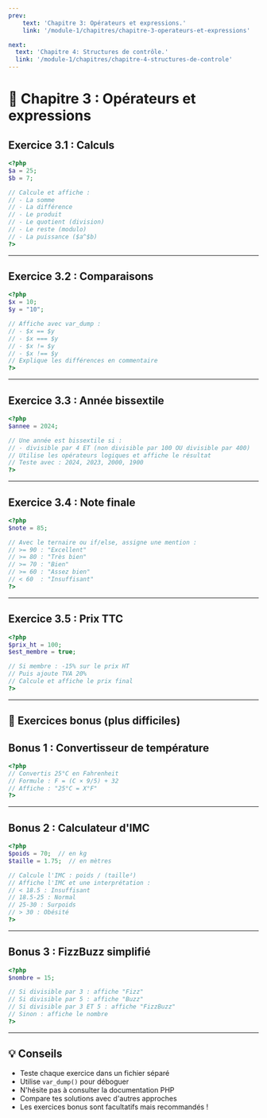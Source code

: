 ```yaml
---
prev: 
    text: 'Chapitre 3: Opérateurs et expressions.'
    link: '/module-1/chapitres/chapitre-3-operateurs-et-expressions'

next:
  text: 'Chapitre 4: Structures de contrôle.'
  link: '/module-1/chapitres/chapitre-4-structures-de-controle'
---
```


# 📝 Chapitre 3 : Opérateurs et expressions

## Exercice 3.1 : Calculs
```php
<?php
$a = 25;
$b = 7;

// Calcule et affiche :
// - La somme
// - La différence
// - Le produit
// - Le quotient (division)
// - Le reste (modulo)
// - La puissance ($a^$b)
?>
```

---

## Exercice 3.2 : Comparaisons
```php
<?php
$x = 10;
$y = "10";

// Affiche avec var_dump :
// - $x == $y
// - $x === $y
// - $x != $y
// - $x !== $y
// Explique les différences en commentaire
?>
```

---

## Exercice 3.3 : Année bissextile
```php
<?php
$annee = 2024;

// Une année est bissextile si :
// - divisible par 4 ET (non divisible par 100 OU divisible par 400)
// Utilise les opérateurs logiques et affiche le résultat
// Teste avec : 2024, 2023, 2000, 1900
?>
```

---

## Exercice 3.4 : Note finale
```php
<?php
$note = 85;

// Avec le ternaire ou if/else, assigne une mention :
// >= 90 : "Excellent"
// >= 80 : "Très bien"
// >= 70 : "Bien"
// >= 60 : "Assez bien"
// < 60  : "Insuffisant"
?>
```

---

## Exercice 3.5 : Prix TTC
```php
<?php
$prix_ht = 100;
$est_membre = true;

// Si membre : -15% sur le prix HT
// Puis ajoute TVA 20%
// Calcule et affiche le prix final
?>
```

---

## 🎯 Exercices bonus (plus difficiles)

## Bonus 1 : Convertisseur de température
```php
<?php
// Convertis 25°C en Fahrenheit
// Formule : F = (C × 9/5) + 32
// Affiche : "25°C = X°F"
?>
```

---

## Bonus 2 : Calculateur d'IMC
```php
<?php
$poids = 70;  // en kg
$taille = 1.75;  // en mètres

// Calcule l'IMC : poids / (taille²)
// Affiche l'IMC et une interprétation :
// < 18.5 : Insuffisant
// 18.5-25 : Normal
// 25-30 : Surpoids
// > 30 : Obésité
?>
```

---

## Bonus 3 : FizzBuzz simplifié
```php
<?php
$nombre = 15;

// Si divisible par 3 : affiche "Fizz"
// Si divisible par 5 : affiche "Buzz"
// Si divisible par 3 ET 5 : affiche "FizzBuzz"
// Sinon : affiche le nombre
?>
```

---

## 💡 Conseils

- Teste chaque exercice dans un fichier séparé
- Utilise `var_dump()` pour déboguer
- N'hésite pas à consulter la documentation PHP
- Compare tes solutions avec d'autres approches
- Les exercices bonus sont facultatifs mais recommandés !